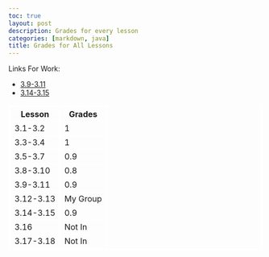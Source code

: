```yaml
---
toc: true
layout: post
description: Grades for every lesson
categories: [markdown, java]
title: Grades for All Lessons
---
```


Links For Work:
- [3.9-3.11](https://jameshunter12.github.io/james-fastpage/markdown/2022/12/08/blog-Sections-9-10.html)
- [3.14-3.15](https://jameshunter12.github.io/james-fastpage/2022/12/12/blog-Sections-14-15.ipynb.html)

<html>
<style>
    table, th, td { 
        border:2px solid white;
    }
<!DOCTYPE html>
<html>
<head>
   <style>
      table, th, td {
         border: 1px solid green;
      }
   </style>
</head>
<body>
   <table>
      <tr>
         <th>Lesson</th>
         <th>Grades</th>
      </tr>
      <tr>
         <td>3.1-3.2</td>
         <td>1</td>
      </tr>
      <tr>
         <td>3.3-3.4</td>
         <td>1</td>
      </tr>
      <tr>
         <td>3.5-3.7</td>
         <td>0.9</td>
      <tr>
      </tr>
         <td>3.8-3.10</td>
         <td>0.8</td>
      </tr>
      <tr>
         <td>3.9-3.11</td>
         <td>0.9</td>
      </tr>
      <tr>
         <td>3.12-3.13</td>
         <td>My Group</td>
      </tr>
      <tr>
         <td>3.14-3.15</td>
         <td>0.9</td>
      </tr>
      <tr>
         <td>3.16</td>
         <td>Not In</td>
      </tr>
      <tr>
         <td>3.17-3.18</td>
         <td>Not In</td>
      </tr>
      </tr>
   </table>
</body>
</html>